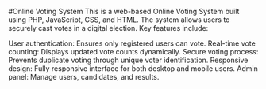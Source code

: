 #Online Voting System
This is a web-based Online Voting System built using PHP, JavaScript, CSS, and HTML. The system allows users to securely cast votes in a digital election. Key features include:

User authentication: Ensures only registered users can vote.
Real-time vote counting: Displays updated vote counts dynamically.
Secure voting process: Prevents duplicate voting through unique voter identification.
Responsive design: Fully responsive interface for both desktop and mobile users.
Admin panel: Manage users, candidates, and results.
